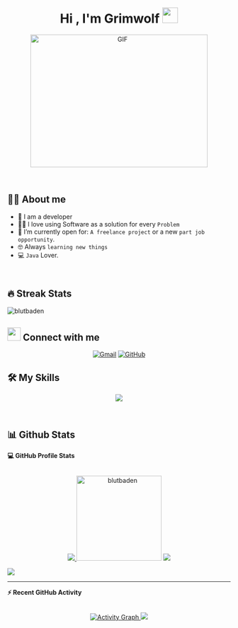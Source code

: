 <h1 align="center">Hi , I'm Grimwolf <img src="https://media.giphy.com/media/hvRJCLFzcasrR4ia7z/giphy.gif" width="35"></h1>
<p align="center">
  <a target="_blank" align="center">
  <img align="center" top="500" height="300" width="400" alt="GIF" src="https://media.giphy.com/media/SWoSkN6DxTszqIKEqv/giphy.gif">
  </a>
</p>
<br>

## :sassy_man:  About me
- :school: I am a developer
- :technologist: I love using Software as a solution for every `Problem`
- :thinking: I’m currently open for: `A freelance project` or a new `part job opportunity`.
- :nerd_face: Always `learning new things`
- :computer: `Java` Lover.

<br>

## 🔥 Streak Stats

<p><img align="center" src="https://github-readme-streak-stats.herokuapp.com/?user=blutbaden&" alt="blutbaden" /></p>

## <img src="https://media.giphy.com/media/iY8CRBdQXODJSCERIr/giphy.gif" width="30px"> Connect with me
<p align="center">
<a href="mailto:grimolf.studio@gmail.com" target="_blank"><img img src="https://img.shields.io/badge/gmail-%23EA4335.svg?style=plastic&logo=gmail&logoColor=white" alt="Gmail"/></a>
<a href="https://github.com/blutbaden" target="_blank"><img src="https://img.shields.io/badge/github-%23181717.svg?style=plastic&logo=github&logoColor=white" alt="GitHub"/></a>
</p>

## 🛠️ My Skills

<p align="center">
  <a href="https://skillicons.dev">
    <img src="https://skillicons.dev/icons?i=py,ts,js,css,html,angular,java,mysql,c,cpp,nodejs,bootstrap,git,github,docker,postman,linux,vscode,eclipse,discord"/>
  </a>
</p>

<br/>


## 📊 Github Stats

  <summary><b>💻 GitHub Profile Stats</b></summary>
  <br/>
  <p align="center">
    <a href="https://github.com/anuraghazra/github-readme-stats" target="_blank">
<img src="http://github-profile-summary-cards.vercel.app/api/cards/stats?username=blutbaden&theme=github_dark" />
    </a>
<img src="https://github-readme-stats.vercel.app/api/top-langs?username=blutbaden&langs_count=10&show_icons=true&locale=en&layout=compact&theme=github_dark" alt="blutbaden" height="192px"/>
  <img src="http://github-profile-summary-cards.vercel.app/api/cards/profile-details?username=blutbaden&theme=github_dark" />
  </p>
 
  <p>
    <a href="https://visitcount.itsvg.in">
     <img src="https://visitcount.itsvg.in/api?id=blutbaden&label=Profile%20Views&icon=0&pretty=true" />
    </a>
  </p>

----

  <summary><b>⚡ Recent GitHub Activity</b></summary>
  <br/>
  <p align="center">
     <a href="https://github.com/blutbaden" target="_blank">
         <img alt="Activity Graph" src="https://github-readme-activity-graph.vercel.app/graph?username=blutbaden&bg_color=01102d&color=6eb9f2&line=41c350&point=ffffff&area=true&hide_border=true" />
         <img src="http://github-profile-summary-cards.vercel.app/api/cards/productive-time?username=blutbaden&theme=github_dark&utcOffset=1" />
     </a>
  </p>

 


 
 
<br/>
